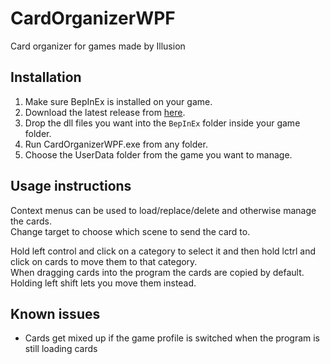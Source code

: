 # CardOrganizerWPF
Card organizer for games made by Illusion

## Installation
1. Make sure BepInEx is installed on your game.
2. Download the latest release from [here](https://github.com/Keelhauled/CardOrganizerWPF/releases).
3. Drop the dll files you want into the `BepInEx` folder inside your game folder.
4. Run CardOrganizerWPF.exe from any folder.
5. Choose the UserData folder from the game you want to manage.

## Usage instructions
Context menus can be used to load/replace/delete and otherwise manage the cards.  
Change target to choose which scene to send the card to.

Hold left control and click on a category to select it and then hold lctrl and click on cards to move them to that category.  
When dragging cards into the program the cards are copied by default. Holding left shift lets you move them instead.

## Known issues
- Cards get mixed up if the game profile is switched when the program is still loading cards
